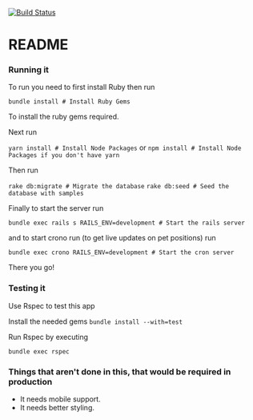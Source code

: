 [![Build Status](https://travis-ci.org/Hunter-Dolan/PetTrackr.svg?branch=master)](https://travis-ci.org/Hunter-Dolan/PetTrackr)

# README

### Running it

To run you need to first install Ruby then run

```bundle install # Install Ruby Gems```

To install the ruby gems required.

Next run

```yarn install # Install Node Packages```
or 
```npm install # Install Node Packages if you don't have yarn```

Then run

```rake db:migrate # Migrate the database```
```rake db:seed # Seed the database with samples```

Finally to start the server run

```bundle exec rails s RAILS_ENV=development # Start the rails server```

and to start crono run (to get live updates on pet positions) run

```bundle exec crono RAILS_ENV=development # Start the cron server```

There you go!

### Testing it

Use Rspec to test this app

Install the needed gems
`bundle install --with=test`

Run Rspec by executing

`bundle exec rspec`



### Things that aren't done in this, that would be required in production

- It needs mobile support.
- It needs better styling.
